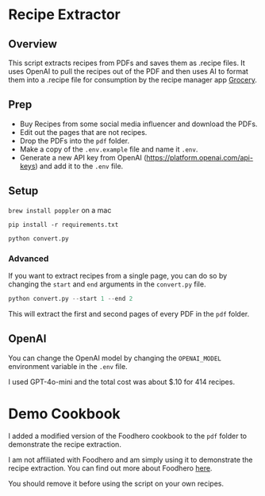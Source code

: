# Recipe Extractor
## Overview

This script extracts recipes from PDFs and saves them as .recipe files. It uses OpenAI to pull the recipes out of the PDF and then uses AI to format them into a .recipe file for consumption by the recipe manager app [Grocery](https://apps.apple.com/us/app/grocery-smart-shopping-list/id1195676848).

## Prep
- Buy Recipes from some social media influencer and download the PDFs.
- Edit out the pages that are not recipes.
- Drop the PDFs into the `pdf` folder.
- Make a copy of the `.env.example` file and name it `.env`.
- Generate a new API key from OpenAI (https://platform.openai.com/api-keys) and add it to the `.env` file.

## Setup

`brew install poppler` on a mac 

`pip install -r requirements.txt`

`python convert.py`

### Advanced

If you want to extract recipes from a single page, you can do so by changing the `start` and `end` arguments in the `convert.py` file.

```python
python convert.py --start 1 --end 2
```

This will extract the first and second pages of every PDF in the `pdf` folder.

## OpenAI

You can change the OpenAI model by changing the `OPENAI_MODEL` environment variable in the `.env` file.

I used GPT-4o-mini and the total cost was about $.10 for 414 recipes.

# Demo Cookbook
I added a modified version of the Foodhero cookbook to the `pdf` folder to demonstrate the recipe extraction.

I am not affiliated with Foodhero and am simply using it to demonstrate the recipe extraction. You can find out more about Foodhero [here](https://foodhero.org/).

You should remove it before using the script on your own recipes.